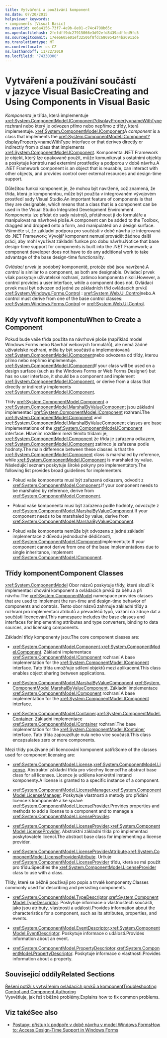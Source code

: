```yaml
---
title: Vytváření a používání komponent
ms.date: 07/20/2015
helpviewer_keywords:
- components [Visual Basic]
ms.assetid: ee6a4156-73f7-4e9b-8e01-c74c4798b65c
ms.openlocfilehash: 2fefdff9dc27915066e3d92efd8439adffed9fc5
ms.sourcegitcommit: 17ee6605e01ef32506f8fdc686954244ba6911de
ms.translationtype: MT
ms.contentlocale: cs-CZ
ms.lasthandoff: 11/22/2019
ms.locfileid: "74330300"
---
```

# <a name="creating-and-using-components-in-visual-basic"></a><span data-ttu-id="9894d-102">Vytváření a používání součástí v jazyce Visual Basic</span><span class="sxs-lookup"><span data-stu-id="9894d-102">Creating and Using Components in Visual Basic</span></span>

<span data-ttu-id="9894d-103">*Komponenta* je třída, která implementuje <xref:System.ComponentModel.IComponent?displayProperty=nameWithType> rozhraní nebo který je odvozen přímo nebo nepřímo z třídy, která implementuje. <xref:System.ComponentModel.IComponent></span><span class="sxs-lookup"><span data-stu-id="9894d-103">A *component* is a class that implements the <xref:System.ComponentModel.IComponent?displayProperty=nameWithType> interface or that derives directly or indirectly from a class that implements <xref:System.ComponentModel.IComponent>.</span></span> <span data-ttu-id="9894d-104">Komponenta .NET Framework je objekt, který lze opakovaně použít, může komunikovat s ostatními objekty a poskytuje kontrolu nad externími prostředky a podporou v době návrhu.</span><span class="sxs-lookup"><span data-stu-id="9894d-104">A .NET Framework component is an object that is reusable, can interact with other objects, and provides control over external resources and design-time support.</span></span>  
  
 <span data-ttu-id="9894d-105">Důležitou funkcí komponent je, že mohou být navržené, což znamená, že třída, která je komponentou, může být použita v integrovaném vývojovém prostředí sady Visual Studio.</span><span class="sxs-lookup"><span data-stu-id="9894d-105">An important feature of components is that they are designable, which means that a class that is a component can be used in the Visual Studio Integrated Development Environment.</span></span> <span data-ttu-id="9894d-106">Komponentu lze přidat do sady nástrojů, přetáhnout ji do formuláře a manipulovat na návrhové ploše.</span><span class="sxs-lookup"><span data-stu-id="9894d-106">A component can be added to the Toolbox, dragged and dropped onto a form, and manipulated on a design surface.</span></span> <span data-ttu-id="9894d-107">Všimněte si, že základní podpora pro součásti v době návrhu je integrovaná do .NET Framework; Vývojář komponent nemusí provádět žádnou další práci, aby mohl využívat základní funkce pro dobu návrhu.</span><span class="sxs-lookup"><span data-stu-id="9894d-107">Notice that base design-time support for components is built into the .NET Framework; a component developer does not have to do any additional work to take advantage of the base design-time functionality.</span></span>  
  
 <span data-ttu-id="9894d-108">*Ovládací prvek* je podobný komponentě, protože obě jsou navržené.</span><span class="sxs-lookup"><span data-stu-id="9894d-108">A *control* is similar to a component, as both are designable.</span></span> <span data-ttu-id="9894d-109">Ovládací prvek však poskytuje uživatelské rozhraní, zatímco komponenta nikoli.</span><span class="sxs-lookup"><span data-stu-id="9894d-109">However, a control provides a user interface, while a component does not.</span></span> <span data-ttu-id="9894d-110">Ovládací prvek musí být odvozen od jedné ze základních tříd ovládacích prvků <xref:System.Windows.Forms.Control> : <xref:System.Web.UI.Control>nebo.</span><span class="sxs-lookup"><span data-stu-id="9894d-110">A control must derive from one of the base control classes: <xref:System.Windows.Forms.Control> or <xref:System.Web.UI.Control>.</span></span>  
  
## <a name="when-to-create-a-component"></a><span data-ttu-id="9894d-111">Kdy vytvořit komponentu</span><span class="sxs-lookup"><span data-stu-id="9894d-111">When to Create a Component</span></span>  

 <span data-ttu-id="9894d-112">Pokud bude vaše třída použita na návrhové ploše (například model Windows Forms nebo Návrhář webových formulářů), ale nemá žádné uživatelské rozhraní, měla by být součástí a implementovaná <xref:System.ComponentModel.IComponent>nebo odvozena od třídy, kterou přímo nebo nepřímo implementuje. <xref:System.ComponentModel.IComponent></span><span class="sxs-lookup"><span data-stu-id="9894d-112">If your class will be used on a design surface (such as the Windows Forms or Web Forms Designer) but has no user interface, it should be a component and implement <xref:System.ComponentModel.IComponent>, or derive from a class that directly or indirectly implements <xref:System.ComponentModel.IComponent>.</span></span>  
  
 <span data-ttu-id="9894d-113">Třídy <xref:System.ComponentModel.Component> a <xref:System.ComponentModel.MarshalByValueComponent> jsou základní implementací <xref:System.ComponentModel.IComponent> rozhraní.</span><span class="sxs-lookup"><span data-stu-id="9894d-113">The <xref:System.ComponentModel.Component> and <xref:System.ComponentModel.MarshalByValueComponent> classes are base implementations of the <xref:System.ComponentModel.IComponent> interface.</span></span> <span data-ttu-id="9894d-114">Hlavním rozdílem mezi těmito třídami je, <xref:System.ComponentModel.Component> že třída je zařazena odkazem, <xref:System.ComponentModel.IComponent> zatímco je zařazena podle hodnoty.</span><span class="sxs-lookup"><span data-stu-id="9894d-114">The main difference between these classes is that the <xref:System.ComponentModel.Component> class is marshaled by reference, while <xref:System.ComponentModel.IComponent> is marshaled by value.</span></span> <span data-ttu-id="9894d-115">Následující seznam poskytuje široké pokyny pro implementátory.</span><span class="sxs-lookup"><span data-stu-id="9894d-115">The following list provides broad guidelines for implementers.</span></span>  
  
- <span data-ttu-id="9894d-116">Pokud vaše komponenta musí být zařazená odkazem, odvodit z <xref:System.ComponentModel.Component>.</span><span class="sxs-lookup"><span data-stu-id="9894d-116">If your component needs to be marshaled by reference, derive from <xref:System.ComponentModel.Component>.</span></span>  
  
- <span data-ttu-id="9894d-117">Pokud vaše komponenta musí být zařazena podle hodnoty, odvozujte z <xref:System.ComponentModel.MarshalByValueComponent>.</span><span class="sxs-lookup"><span data-stu-id="9894d-117">If your component needs to be marshaled by value, derive from <xref:System.ComponentModel.MarshalByValueComponent>.</span></span>  
  
- <span data-ttu-id="9894d-118">Pokud vaše komponenta nemůže být odvozena z jedné základní implementace z důvodu jednoduché dědičnosti, <xref:System.ComponentModel.IComponent>implementujte.</span><span class="sxs-lookup"><span data-stu-id="9894d-118">If your component cannot derive from one of the base implementations due to single inheritance, implement <xref:System.ComponentModel.IComponent>.</span></span>  
  
## <a name="component-classes"></a><span data-ttu-id="9894d-119">Třídy komponent</span><span class="sxs-lookup"><span data-stu-id="9894d-119">Component Classes</span></span>  

 <span data-ttu-id="9894d-120"><xref:System.ComponentModel> Obor názvů poskytuje třídy, které slouží k implementaci chování komponent a ovládacích prvků za běhu a při návrhu.</span><span class="sxs-lookup"><span data-stu-id="9894d-120">The <xref:System.ComponentModel> namespace provides classes that are used to implement the run-time and design-time behavior of components and controls.</span></span> <span data-ttu-id="9894d-121">Tento obor názvů zahrnuje základní třídy a rozhraní pro implementaci atributů a převaděčů typů, vázání na zdroje dat a součásti licencování.</span><span class="sxs-lookup"><span data-stu-id="9894d-121">This namespace includes the base classes and interfaces for implementing attributes and type converters, binding to data sources, and licensing components.</span></span>  
  
 <span data-ttu-id="9894d-122">Základní třídy komponenty jsou:</span><span class="sxs-lookup"><span data-stu-id="9894d-122">The core component classes are:</span></span>  
  
- <span data-ttu-id="9894d-123"><xref:System.ComponentModel.Component>.</span><span class="sxs-lookup"><span data-stu-id="9894d-123"><xref:System.ComponentModel.Component>.</span></span> <span data-ttu-id="9894d-124">Základní implementace <xref:System.ComponentModel.IComponent> rozhraní.</span><span class="sxs-lookup"><span data-stu-id="9894d-124">A base implementation for the <xref:System.ComponentModel.IComponent> interface.</span></span> <span data-ttu-id="9894d-125">Tato třída umožňuje sdílení objektů mezi aplikacemi.</span><span class="sxs-lookup"><span data-stu-id="9894d-125">This class enables object sharing between applications.</span></span>  
  
- <span data-ttu-id="9894d-126"><xref:System.ComponentModel.MarshalByValueComponent>.</span><span class="sxs-lookup"><span data-stu-id="9894d-126"><xref:System.ComponentModel.MarshalByValueComponent>.</span></span> <span data-ttu-id="9894d-127">Základní implementace <xref:System.ComponentModel.IComponent> rozhraní.</span><span class="sxs-lookup"><span data-stu-id="9894d-127">A base implementation for the <xref:System.ComponentModel.IComponent> interface.</span></span>  
  
- <span data-ttu-id="9894d-128"><xref:System.ComponentModel.Container>.</span><span class="sxs-lookup"><span data-stu-id="9894d-128"><xref:System.ComponentModel.Container>.</span></span> <span data-ttu-id="9894d-129">Základní implementace <xref:System.ComponentModel.IContainer> rozhraní.</span><span class="sxs-lookup"><span data-stu-id="9894d-129">The base implementation for the <xref:System.ComponentModel.IContainer> interface.</span></span> <span data-ttu-id="9894d-130">Tato třída zapouzdřuje nula nebo více součástí.</span><span class="sxs-lookup"><span data-stu-id="9894d-130">This class encapsulates zero or more components.</span></span>  
  
 <span data-ttu-id="9894d-131">Mezi třídy používané při licencování komponent patří:</span><span class="sxs-lookup"><span data-stu-id="9894d-131">Some of the classes used for component licensing are:</span></span>  
  
- <span data-ttu-id="9894d-132"><xref:System.ComponentModel.License>.</span><span class="sxs-lookup"><span data-stu-id="9894d-132"><xref:System.ComponentModel.License>.</span></span> <span data-ttu-id="9894d-133">Abstraktní základní třída pro všechny licence</span><span class="sxs-lookup"><span data-stu-id="9894d-133">The abstract base class for all licenses.</span></span> <span data-ttu-id="9894d-134">Licence je udělena konkrétní instanci komponenty.</span><span class="sxs-lookup"><span data-stu-id="9894d-134">A license is granted to a specific instance of a component.</span></span>  
  
- <span data-ttu-id="9894d-135"><xref:System.ComponentModel.LicenseManager>.</span><span class="sxs-lookup"><span data-stu-id="9894d-135"><xref:System.ComponentModel.LicenseManager>.</span></span> <span data-ttu-id="9894d-136">Poskytuje vlastnosti a metody pro přidání licence k komponentě a ke správě <xref:System.ComponentModel.LicenseProvider>.</span><span class="sxs-lookup"><span data-stu-id="9894d-136">Provides properties and methods to add a license to a component and to manage a <xref:System.ComponentModel.LicenseProvider>.</span></span>  
  
- <span data-ttu-id="9894d-137"><xref:System.ComponentModel.LicenseProvider>.</span><span class="sxs-lookup"><span data-stu-id="9894d-137"><xref:System.ComponentModel.LicenseProvider>.</span></span> <span data-ttu-id="9894d-138">Abstraktní základní třída pro implementaci poskytovatele licencí.</span><span class="sxs-lookup"><span data-stu-id="9894d-138">The abstract base class for implementing a license provider.</span></span>  
  
- <span data-ttu-id="9894d-139"><xref:System.ComponentModel.LicenseProviderAttribute>.</span><span class="sxs-lookup"><span data-stu-id="9894d-139"><xref:System.ComponentModel.LicenseProviderAttribute>.</span></span> <span data-ttu-id="9894d-140">Určuje <xref:System.ComponentModel.LicenseProvider> třídu, která se má použít pro třídu.</span><span class="sxs-lookup"><span data-stu-id="9894d-140">Specifies the <xref:System.ComponentModel.LicenseProvider> class to use with a class.</span></span>  
  
 <span data-ttu-id="9894d-141">Třídy, které se běžně používají pro popis a trvalé komponenty.</span><span class="sxs-lookup"><span data-stu-id="9894d-141">Classes commonly used for describing and persisting components.</span></span>  
  
- <span data-ttu-id="9894d-142"><xref:System.ComponentModel.TypeDescriptor>.</span><span class="sxs-lookup"><span data-stu-id="9894d-142"><xref:System.ComponentModel.TypeDescriptor>.</span></span> <span data-ttu-id="9894d-143">Poskytuje informace o vlastnostech součásti, jako jsou atributy, vlastnosti a události.</span><span class="sxs-lookup"><span data-stu-id="9894d-143">Provides information about the characteristics for a component, such as its attributes, properties, and events.</span></span>  
  
- <span data-ttu-id="9894d-144"><xref:System.ComponentModel.EventDescriptor>.</span><span class="sxs-lookup"><span data-stu-id="9894d-144"><xref:System.ComponentModel.EventDescriptor>.</span></span> <span data-ttu-id="9894d-145">Poskytuje informace o události.</span><span class="sxs-lookup"><span data-stu-id="9894d-145">Provides information about an event.</span></span>  
  
- <span data-ttu-id="9894d-146"><xref:System.ComponentModel.PropertyDescriptor>.</span><span class="sxs-lookup"><span data-stu-id="9894d-146"><xref:System.ComponentModel.PropertyDescriptor>.</span></span> <span data-ttu-id="9894d-147">Poskytuje informace o vlastnosti.</span><span class="sxs-lookup"><span data-stu-id="9894d-147">Provides information about a property.</span></span>  
  
## <a name="related-sections"></a><span data-ttu-id="9894d-148">Související oddíly</span><span class="sxs-lookup"><span data-stu-id="9894d-148">Related Sections</span></span>  

 [<span data-ttu-id="9894d-149">Řešení potíží s vytvářením ovládacích prvků a komponent</span><span class="sxs-lookup"><span data-stu-id="9894d-149">Troubleshooting Control and Component Authoring</span></span>](../../framework/winforms/controls/troubleshooting-control-and-component-authoring.md)  
 <span data-ttu-id="9894d-150">Vysvětluje, jak řešit běžné problémy.</span><span class="sxs-lookup"><span data-stu-id="9894d-150">Explains how to fix common problems.</span></span>  
  
## <a name="see-also"></a><span data-ttu-id="9894d-151">Viz také</span><span class="sxs-lookup"><span data-stu-id="9894d-151">See also</span></span>

- [<span data-ttu-id="9894d-152">Postupy: přístup k podpoře v době návrhu v model Windows Forms</span><span class="sxs-lookup"><span data-stu-id="9894d-152">How to: Access Design-Time Support in Windows Forms</span></span>](../../framework/winforms/controls/developing-windows-forms-controls-at-design-time.md)
